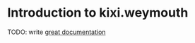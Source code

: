 # Introduction to kixi.weymouth

TODO: write [great documentation](http://jacobian.org/writing/what-to-write/)
